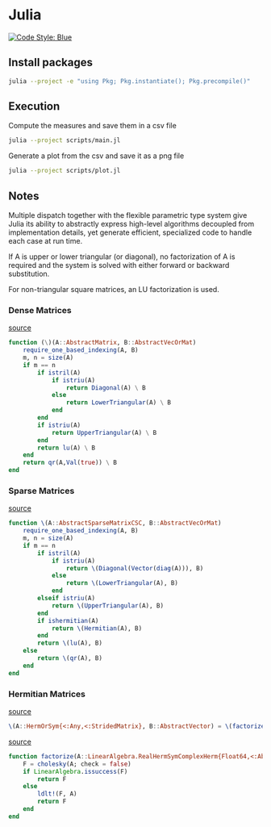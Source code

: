 # Julia

[![Code Style: Blue](https://img.shields.io/badge/code%20style-blue-4495d1.svg)](https://github.com/invenia/BlueStyle)

## Install packages

```bash
julia --project -e "using Pkg; Pkg.instantiate(); Pkg.precompile()"
```

## Execution

Compute the measures and save them in a csv file

```bash
julia --project scripts/main.jl
```

Generate a plot from the csv and save it as a png file

```bash
julia --project scripts/plot.jl
```

## Notes

Multiple dispatch together with the flexible parametric type system give Julia its ability to abstractly express high-level algorithms decoupled from implementation details, yet generate efficient, specialized code to handle each case at run time.

If A is upper or lower triangular (or diagonal), no factorization of A is required and the system is solved with either forward or backward substitution.

For non-triangular square matrices, an LU factorization is used.

### Dense Matrices

[source](https://github.com/JuliaLang/julia/blob/6aaedecc447e3d8226d5027fb13d0c3cbfbfea2a/stdlib/LinearAlgebra/src/generic.jl#L1122-L1139)

```julia
function (\)(A::AbstractMatrix, B::AbstractVecOrMat)
    require_one_based_indexing(A, B)
    m, n = size(A)
    if m == n
        if istril(A)
            if istriu(A)
                return Diagonal(A) \ B
            else
                return LowerTriangular(A) \ B
            end
        end
        if istriu(A)
            return UpperTriangular(A) \ B
        end
        return lu(A) \ B
    end
    return qr(A,Val(true)) \ B
end
```

### Sparse Matrices

[source](https://github.com/JuliaLang/julia/blob/248c02f531948a1b66bdd887906d3746fd1ccc2b/stdlib/SparseArrays/src/linalg.jl#L1538-L1558)

```julia
function \(A::AbstractSparseMatrixCSC, B::AbstractVecOrMat)
    require_one_based_indexing(A, B)
    m, n = size(A)
    if m == n
        if istril(A)
            if istriu(A)
                return \(Diagonal(Vector(diag(A))), B)
            else
                return \(LowerTriangular(A), B)
            end
        elseif istriu(A)
            return \(UpperTriangular(A), B)
        end
        if ishermitian(A)
            return \(Hermitian(A), B)
        end
        return \(lu(A), B)
    else
        return \(qr(A), B)
    end
end
```

### Hermitian Matrices

[source](https://github.com/JuliaLang/julia/blob/bb5b98e72a151c41471d8cc14cacb495d647fb7f/stdlib/LinearAlgebra/src/symmetric.jl#L655)

```julia
\(A::HermOrSym{<:Any,<:StridedMatrix}, B::AbstractVector) = \(factorize(A), B)
```

[source](https://github.com/JuliaLang/julia/blob/248c02f531948a1b66bdd887906d3746fd1ccc2b/stdlib/SparseArrays/src/linalg.jl#L1616-L1624)

```julia
function factorize(A::LinearAlgebra.RealHermSymComplexHerm{Float64,<:AbstractSparseMatrixCSC})
    F = cholesky(A; check = false)
    if LinearAlgebra.issuccess(F)
        return F
    else
        ldlt!(F, A)
        return F
    end
end
```
